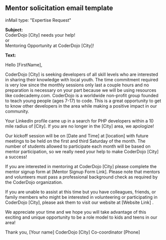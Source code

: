 ## Mentor solicitation email template

inMail type: "Expertise Request"

**Subject:**  
CoderDojo [City] needs your help!  
or  
Mentoring Opportunity at CoderDojo [City]! 

**Text:**

Hello [FirstName], 

CoderDojo [City] is seeking developers of all skill levels who are interested in sharing their knowledge with local youth. The time commitment required is very low since the monthly sessions only last a couple hours and no preparation is necessary on your part because we will be using resources like codecademy.com. CoderDojo is a worldwide non-profit group founded to teach young people (ages 7-17) to code. This is a great opportunity to get to know other developers in the area while making a positive impact in our community. 

Your LinkedIn profile came up in a search for PHP developers within a 10 mile radius of [City]. If you are no longer in the [City] area, we apologize! 

Our kickoff session will be on [Date and Time] at [location] with future meetings to be held on the first and third Saturday of the month. The number of students allowed to participate each month will be based on mentor participation, so we really need your help to make CoderDojo [City] a success! 

If you are interested in mentoring at CoderDojo [City] please complete the mentor signup form at
[Mentor Signup Form Link].  Please note that mentors and volunteers must pass a professional background check as required by the CoderDojo organization.

If you are unable to assist at this time but you have colleagues, friends, or family members who might be interested in volunteering or participating in CoderDojo [City], please ask them to visit our website at 
[Website Link] . 

We appreciate your time and we hope you will take advantage of this exciting and unique opportunity to be a role model to kids and teens in our area! 

Thank you, 
[Your name]
CoderDojo [City] Co-coordinator
[Phone]
